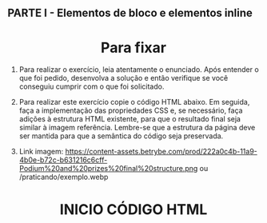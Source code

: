 ## PARTE I - Elementos de bloco e elementos inline

# Para fixar

1. Para realizar o exercício, leia atentamente o enunciado. Após entender o que foi pedido, desenvolva a solução e então verifique se você conseguiu cumprir com o que foi solicitado.

2. Para realizar este exercício copie o código HTML abaixo. Em seguida, faça a implementação das propriedades CSS e, se necessário, faça adições à estrutura HTML existente, para que o resultado final seja similar à imagem referência.
Lembre-se que a estrutura da página deve ser mantida para que a semântica do código seja preservada.

3. Link imagem: https://content-assets.betrybe.com/prod/222a0c4b-11a9-4b0e-b72c-b631216c6cff-Podium%20and%20prizes%20final%20structure.png
ou /praticando/exemplo.webp

# INICIO CÓDIGO HTML

<!DOCTYPE html>
<html lang="pt">
  <head>
    <meta charset="UTF-8">
    <meta name="viewport" content="width=device-width, initial-scale=1.0">
    <title>Ranking</title>
    <style>
      h1 {
        text-align: center;
      }

      .first {
        background-color: rgb(235, 200, 84);
        font-size: 20px;
        height: 50px;
        text-align: center;
        width: 200px;
      }

      .second {
        background-color: rgb(219, 219, 219);
        font-size: 20px;
        height: 50px;
        text-align: center;
        width: 300px;
      }

      .third {
        background-color: rgb(170, 142, 106);
        font-size: 20px;
        height: 50px;
        text-align: center;
        width: 300px;
      }

    </style>
  </head>
  <body>
    <header>
      <h1>Hackathon Results</h1>
    </header>
    <section>
      <ul>
        <li class="first">1º - Equipe 1</li>
        <li class="second">2º - Equipe 2</li>
        <li class="third">3º - Equipe 3</li>
      </ul>
    </section>
    <section class="premiacao">
      <h3>Premiação Primeiro Lugar:</h3>
      <ul>
        <li>| R$ 1000,00 por integrante da equipe |</li>
        <li>| Bootcamp de 2 meses com possibilidade de contratação |</li>
      </ul>
      <h3>Premiação Segundo Lugar:</h3>
      <ul>
        <li>| R$ 600,00 por integrante da equipe |</li>
        <li>| Participação no processo seletivo para o Bootcamp |</li>
      </ul>
      <h3>Premiação Terceiro Lugar:</h3>
      <ul>
        <li>| R$ 300,00 por integrante da equipe |</li>
        <li>| Participação no processo seletivo para o Bootcamp |</li>
      </ul>
    </section>
  </body>
</html>

# FIM CÓDIGO HTML

# Dica:Links de referência para os novos elementos semânticos do HTML 5 (Opcional)

4. Apesar desses artigos possuírem uma versão em português, recomendamos que você o leia em inglês por ser mais completo. Todos os links devem ser consumidos apenas até a seção Examples.

5. Estes são alguns dos elementos semânticos que você mais utilizará em sua jornada como pessoa desenvolvedora:

6. header : O elemento header representa um cabeçalho contendo texto introdutório. Clique no link para ler mais sobre o elemento header

7. nav : O elemento nav representa um conjunto de links de navegação. Clique no link para ler mais sobre o elemento nav

8. aside : O elemento aside representa um conteúdo que é relacionado ao conteúdo principal da nossa página, mas tem objetivo diferente. Ou seja, o conteúdo dentro do elemento aside está ao lado do texto principal. A tradução literal pro português seria “à parte”, “de lado”, o que traz o sentindo semântico. Alguns exemplos de sua utilização são: barras laterais, que podem ser explicações laterais, como a definição de um glossário de acordo com a documentação do elemento aside

9. article : O elemento article representa um conteúdo autocontido. Ou seja, todo o conteúdo presente dentro de um article provê as informações necessárias para sua compreensão, podendo ser reusado em outras páginas. Clique no link para ler mais sobre o elemento article

10. section : O elemento section representa uma seção do documento, agrupando conteúdos relacionados. Clique no link para ler mais sobre o elemento section

11. footer : O elemento footer representa o rodapé do documento e/ou de uma seção. Clique no link para ler mais sobre o elemento footer